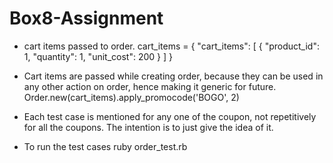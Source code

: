 # Box8-Assignment

- cart items passed to order.
cart_items = {
        "cart_items": [
          {
            "product_id": 1,
            "quantity": 1,
            "unit_cost": 200
          }
        ]
      }
      
 - Cart items are passed while creating order, because they can be used in any other action on order, hence making it generic for future.     
 Order.new(cart_items).apply_promocode('BOGO', 2)
 
 - Each test case is mentioned for any one of the coupon, not repetitively for all the coupons. The intention is to just give the idea of it.
 - To run the test cases
 ruby order_test.rb
